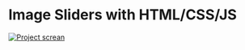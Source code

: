# Image Sliders with HTML/CSS/JS

[![Project screan](https://i.ibb.co/RTdr613/image.png)](https://sepium-group-hakon22.vercel.app/)

